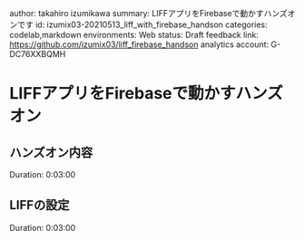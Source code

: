 author: takahiro izumikawa
summary: LIFFアプリをFirebaseで動かすハンズオンです
id: izumix03-20210513_liff_with_firebase_handson
categories: codelab,markdown
environments: Web
status: Draft
feedback link: https://github.com/izumix03/liff_firebase_handson
analytics account: G-DC76XXBQMH

# LIFFアプリをFirebaseで動かすハンズオン

## ハンズオン内容
Duration: 0:03:00



## LIFFの設定
Duration: 0:03:00

